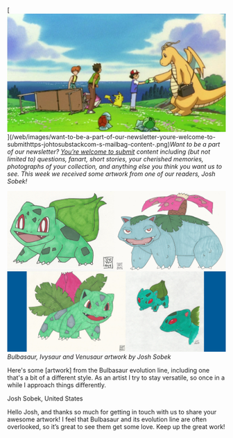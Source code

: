 

[![Want to be a part of our newsletter? [You’re welcome to submit](https://johto.substack.com/s/mailbag) content including (but not limited to) questions, fanart, short stories, your cherished memories, photographs of your collection, and anything else you think you want us to see. This week we received some artwork from one of our readers, Josh Sobek!](/web/images/want-to-be-a-part-of-our-newsletter-youre-welcome-to-submithttps-johtosubstackcom-s-mailbag-content-.png)](/web/images/want-to-be-a-part-of-our-newsletter-youre-welcome-to-submithttps-johtosubstackcom-s-mailbag-content-.png)*Want to be a part of our newsletter? [You’re welcome to submit](https://johto.substack.com/s/mailbag) content including (but not limited to) questions, fanart, short stories, your cherished memories, photographs of your collection, and anything else you think you want us to see. This week we received some artwork from one of our readers, Josh Sobek!*





[![Bulbasaur, Ivysaur and Venusaur artwork by Josh Sobek](/web/images/bulbasaur-ivysaur-and-venusaur-artwork-by-josh-sobek.jpeg)](/web/images/bulbasaur-ivysaur-and-venusaur-artwork-by-josh-sobek.jpeg)*Bulbasaur, Ivysaur and Venusaur artwork by Josh Sobek*



Here's some \[artwork\] from the Bulbasaur evolution line, including one that's a bit of a different style. As an artist I try to stay versatile, so once in a while I approach things differently.

Josh Sobek, United States

Hello Josh, and thanks so much for getting in touch with us to share your awesome artwork! I feel that Bulbasaur and its evolution line are often overlooked, so it’s great to see them get some love. Keep up the great work!